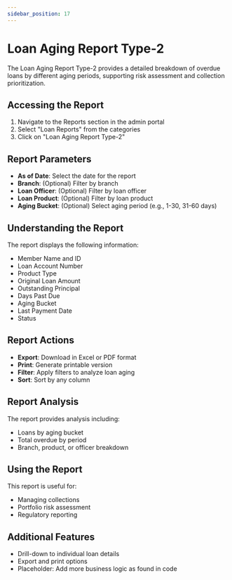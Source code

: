 ```yaml
---
sidebar_position: 17
---
```


# Loan Aging Report Type-2

The Loan Aging Report Type-2 provides a detailed breakdown of overdue loans by different aging periods, supporting risk assessment and collection prioritization.

## Accessing the Report

1. Navigate to the Reports section in the admin portal
2. Select "Loan Reports" from the categories
3. Click on "Loan Aging Report Type-2"

## Report Parameters

- **As of Date**: Select the date for the report
- **Branch**: (Optional) Filter by branch
- **Loan Officer**: (Optional) Filter by loan officer
- **Loan Product**: (Optional) Filter by loan product
- **Aging Bucket**: (Optional) Select aging period (e.g., 1-30, 31-60 days)

## Understanding the Report

The report displays the following information:

- Member Name and ID
- Loan Account Number
- Product Type
- Original Loan Amount
- Outstanding Principal
- Days Past Due
- Aging Bucket
- Last Payment Date
- Status

## Report Actions

- **Export**: Download in Excel or PDF format
- **Print**: Generate printable version
- **Filter**: Apply filters to analyze loan aging
- **Sort**: Sort by any column

## Report Analysis

The report provides analysis including:
- Loans by aging bucket
- Total overdue by period
- Branch, product, or officer breakdown

## Using the Report

This report is useful for:
- Managing collections
- Portfolio risk assessment
- Regulatory reporting

## Additional Features

- Drill-down to individual loan details
- Export and print options
- Placeholder: Add more business logic as found in code 